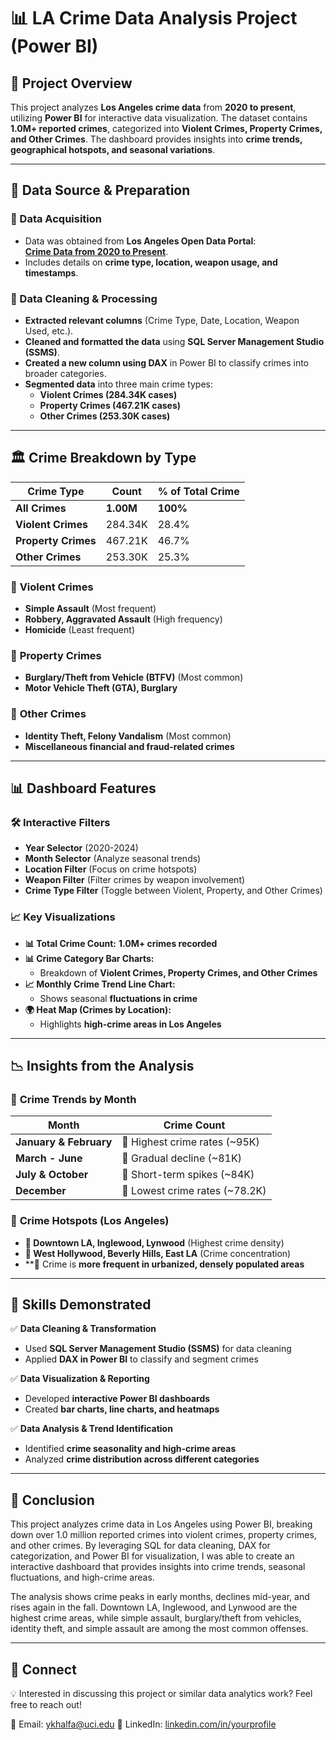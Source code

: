 # 📊 LA Crime Data Analysis Project (Power BI)

## 📌 Project Overview  
This project analyzes **Los Angeles crime data** from **2020 to present**, utilizing **Power BI** for interactive data visualization. The dataset contains **1.0M+ reported crimes**, categorized into **Violent Crimes, Property Crimes, and Other Crimes**. The dashboard provides insights into **crime trends, geographical hotspots, and seasonal variations**.

---

## 📂 Data Source & Preparation  
### 🔗 Data Acquisition  
- Data was obtained from **Los Angeles Open Data Portal**:  
  **[Crime Data from 2020 to Present](https://data.lacity.org/Public-Safety/Crime-Data-from-2020-to-Present/2nrs-mtv8/about_data)**.  
- Includes details on **crime type, location, weapon usage, and timestamps**.

### 🔧 Data Cleaning & Processing  
- **Extracted relevant columns** (Crime Type, Date, Location, Weapon Used, etc.).  
- **Cleaned and formatted the data** using **SQL Server Management Studio (SSMS)**.  
- **Created a new column using DAX** in Power BI to classify crimes into broader categories.  
- **Segmented data** into three main crime types:  
  - **Violent Crimes (284.34K cases)**  
  - **Property Crimes (467.21K cases)**  
  - **Other Crimes (253.30K cases)**  

---

## 🏛️ Crime Breakdown by Type  

| Crime Type        | Count   | % of Total Crime |
|------------------|---------|-----------------|
| **All Crimes**   | **1.00M** | **100%** |
| **Violent Crimes** | 284.34K | 28.4% |
| **Property Crimes** | 467.21K | 46.7% |
| **Other Crimes** | 253.30K | 25.3% |

### 🔹 **Violent Crimes**
- **Simple Assault** (Most frequent)  
- **Robbery, Aggravated Assault** (High frequency)  
- **Homicide** (Least frequent)  

### 🔹 **Property Crimes**
- **Burglary/Theft from Vehicle (BTFV)** (Most common)  
- **Motor Vehicle Theft (GTA), Burglary**  

### 🔹 **Other Crimes**
- **Identity Theft, Felony Vandalism** (Most common)  
- **Miscellaneous financial and fraud-related crimes**  

---

## 📊 Dashboard Features  

### 🛠 **Interactive Filters**
- **Year Selector** (2020-2024)  
- **Month Selector** (Analyze seasonal trends)  
- **Location Filter** (Focus on crime hotspots)  
- **Weapon Filter** (Filter crimes by weapon involvement)  
- **Crime Type Filter** (Toggle between Violent, Property, and Other Crimes)  

### 📈 **Key Visualizations**
- **📊 Total Crime Count:** **1.0M+ crimes recorded**  
- **📊 Crime Category Bar Charts:**  
  - Breakdown of **Violent Crimes, Property Crimes, and Other Crimes**  
- **📈 Monthly Crime Trend Line Chart:**  
  - Shows seasonal **fluctuations in crime**  
- **🌍 Heat Map (Crimes by Location):**  
  - Highlights **high-crime areas in Los Angeles**  

---

## 📉 Insights from the Analysis  

### 📅 **Crime Trends by Month**  
| Month  | Crime Count |
|--------|------------|
| **January & February** | 🔺 Highest crime rates (~95K) |
| **March - June** | 🔽 Gradual decline (~81K) |
| **July & October** | 🔺 Short-term spikes (~84K) |
| **December** | 🔽 Lowest crime rates (~78.2K) |

### 📍 **Crime Hotspots (Los Angeles)**
- **🔴 Downtown LA, Inglewood, Lynwood** (Highest crime density)  
- **🔴 West Hollywood, Beverly Hills, East LA** (Crime concentration)  
- **🔴 Crime is **more frequent in urbanized, densely populated areas**  

---

## 🚀 Skills Demonstrated  

✅ **Data Cleaning & Transformation**  
- Used **SQL Server Management Studio (SSMS)** for data cleaning  
- Applied **DAX in Power BI** to classify and segment crimes  

✅ **Data Visualization & Reporting**  
- Developed **interactive Power BI dashboards**  
- Created **bar charts, line charts, and heatmaps**  

✅ **Data Analysis & Trend Identification**  
- Identified **crime seasonality and high-crime areas**  
- Analyzed **crime distribution across different categories**  

---

## 📌 Conclusion  

This project analyzes crime data in Los Angeles using Power BI, breaking down over 1.0 million reported crimes into violent crimes, property crimes, and other crimes. By leveraging SQL for data cleaning, DAX for categorization, and Power BI for visualization, I was able to create an interactive dashboard that provides insights into crime trends, seasonal fluctuations, and high-crime areas.

The analysis shows crime peaks in early months, declines mid-year, and rises again in the fall. Downtown LA, Inglewood, and Lynwood are the highest crime areas, while simple assault, burglary/theft from vehicles, identity theft, and simple assault are among the most common offenses.

---

## 📢 Connect  
💡 Interested in discussing this project or similar data analytics work? Feel free to reach out!

📧 Email: ykhalfa@uci.edu
🔗 LinkedIn: [linkedin.com/in/yourprofile](https://www.linkedin.com/in/yousefkhalfa/)

